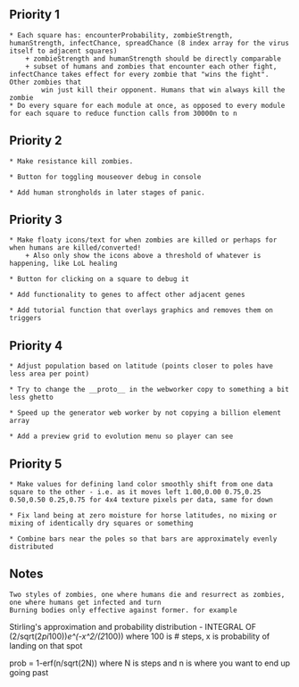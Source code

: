 ## Priority 1 ##

	* Each square has: encounterProbability, zombieStrength, humanStrength, infectChance, spreadChance (8 index array for the virus itself to adjacent squares)
		+ zombieStrength and humanStrength should be directly comparable
		+ subset of humans and zombies that encounter each other fight, infectChance takes effect for every zombie that "wins the fight". Other zombies that 
			win just kill their opponent. Humans that win always kill the zombie
	* Do every square for each module at once, as opposed to every module for each square to reduce function calls from 30000n to n


## Priority 2 ##

	* Make resistance kill zombies.

	* Button for toggling mouseover debug in console

	* Add human strongholds in later stages of panic.


## Priority 3 ##
	
	* Make floaty icons/text for when zombies are killed or perhaps for when humans are killed/converted!
		+ Also only show the icons above a threshold of whatever is happening, like LoL healing

	* Button for clicking on a square to debug it

	* Add functionality to genes to affect other adjacent genes

	* Add tutorial function that overlays graphics and removes them on triggers


## Priority 4 ##

	* Adjust population based on latitude (points closer to poles have less area per point)

	* Try to change the __proto__ in the webworker copy to something a bit less ghetto

	* Speed up the generator web worker by not copying a billion element array

	* Add a preview grid to evolution menu so player can see


## Priority 5 ##

	* Make values for defining land color smoothly shift from one data square to the other - i.e. as it moves left 1.00,0.00 0.75,0.25 0.50,0.50 0.25,0.75 for 4x4 texture pixels per data, same for down

	* Fix land being at zero moisture for horse latitudes, no mixing or mixing of identically dry squares or something

	* Combine bars near the poles so that bars are approximately evenly distributed

## Notes ##

	Two styles of zombies, one where humans die and resurrect as zombies, one where humans get infected and turn  
	Burning bodies only effective against former. for example






Stirling's approximation and probability distribution - INTEGRAL OF (2/sqrt(2*pi*100))*e^(-x^2/(2*100)) where 100 is # steps, x is probability of landing on that spot

prob = 1-erf(n/sqrt(2N)) where N is steps and n is where you want to end up going past